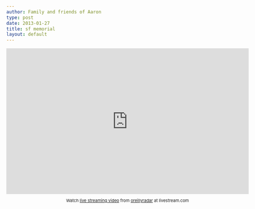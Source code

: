 ```yaml
---
author: Family and friends of Aaron
type: post
date: 2013-01-27
title: sf memorial
layout: default
---
```

<div class='video'>
  <iframe width="640" height="385" src="http://cdn.livestream.com/embed/oreillyradar?layout=4&color=0xe7e7e7&autoPlay=false&mute=false&iconColorOver=0x888888&iconColor=0x777777&allowchat=true&height=385&width=640" style="border:0;outline:0" frameborder="0" scrolling="no"></iframe><div style="font-size:11px;padding-top:10px;text-align:center;width:640px">Watch <a href=http://www.livestream.com/?utm_source=lsplayer&amp;utm_medium=embed&amp;utm_campaign=footerlinks title=live streaming video>live streaming video</a> from <a href=http://www.livestream.com/oreillyradar?utm_source=lsplayer&amp;utm_medium=embed&amp;utm_campaign=footerlinks title=Watch oreillyradar at livestream.com>oreillyradar</a> at livestream.com</div>
</div>
